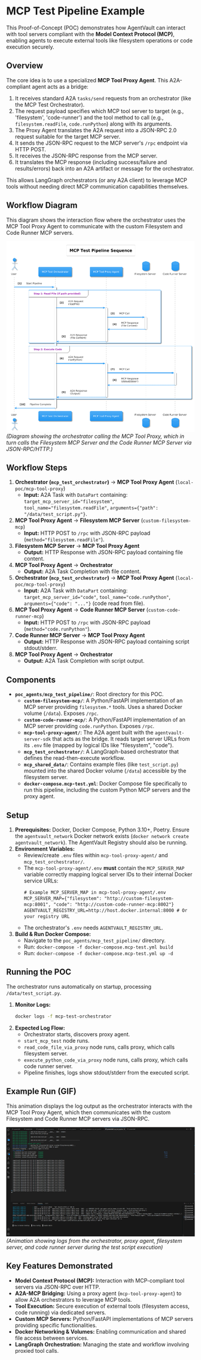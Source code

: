 # MCP Test Pipeline Example

This Proof-of-Concept (POC) demonstrates how AgentVault can interact with tool servers compliant with the **Model Context Protocol (MCP)**, enabling agents to execute external tools like filesystem operations or code execution securely.

## Overview

The core idea is to use a specialized **MCP Tool Proxy Agent**. This A2A-compliant agent acts as a bridge:

1.  It receives standard A2A `tasks/send` requests from an orchestrator (like the MCP Test Orchestrator).
2.  The request payload specifies which MCP tool server to target (e.g., 'filesystem', 'code-runner') and the tool method to call (e.g., `filesystem.readFile`, `code.runPython`) along with its arguments.
3.  The Proxy Agent translates the A2A request into a JSON-RPC 2.0 request suitable for the target MCP server.
4.  It sends the JSON-RPC request to the MCP server's `/rpc` endpoint via HTTP POST.
5.  It receives the JSON-RPC response from the MCP server.
6.  It translates the MCP response (including success/failure and results/errors) back into an A2A artifact or message for the orchestrator.

This allows LangGraph orchestrators (or any A2A client) to leverage MCP tools without needing direct MCP communication capabilities themselves.

## Workflow Diagram

This diagram shows the interaction flow where the orchestrator uses the MCP Tool Proxy Agent to communicate with the custom Filesystem and Code Runner MCP servers.

![MCP Test Pipeline Workflow Diagram](../assets/images/mcptestpipe.png)
*(Diagram showing the orchestrator calling the MCP Tool Proxy, which in turn calls the Filesystem MCP Server and the Code Runner MCP Server via JSON-RPC/HTTP.)*

## Workflow Steps

1.  **Orchestrator (`mcp_test_orchestrator`)** -> **MCP Tool Proxy Agent** (`local-poc/mcp-tool-proxy`)
    *   **Input:** A2A Task with `DataPart` containing: `target_mcp_server_id="filesystem"`, `tool_name="filesystem.readFile"`, `arguments={"path": "/data/test_script.py"}`.
2.  **MCP Tool Proxy Agent** -> **Filesystem MCP Server** (`custom-filesystem-mcp`)
    *   **Input:** HTTP POST to `/rpc` with JSON-RPC payload (`method="filesystem.readFile"`).
3.  **Filesystem MCP Server** -> **MCP Tool Proxy Agent**
    *   **Output:** HTTP Response with JSON-RPC payload containing file content.
4.  **MCP Tool Proxy Agent** -> **Orchestrator**
    *   **Output:** A2A Task Completion with file content.
5.  **Orchestrator (`mcp_test_orchestrator`)** -> **MCP Tool Proxy Agent** (`local-poc/mcp-tool-proxy`)
    *   **Input:** A2A Task with `DataPart` containing: `target_mcp_server_id="code"`, `tool_name="code.runPython"`, `arguments={"code": "..."}` (code read from file).
6.  **MCP Tool Proxy Agent** -> **Code Runner MCP Server** (`custom-code-runner-mcp`)
    *   **Input:** HTTP POST to `/rpc` with JSON-RPC payload (`method="code.runPython"`).
7.  **Code Runner MCP Server** -> **MCP Tool Proxy Agent**
    *   **Output:** HTTP Response with JSON-RPC payload containing script stdout/stderr.
8.  **MCP Tool Proxy Agent** -> **Orchestrator**
    *   **Output:** A2A Task Completion with script output.

## Components

*   **`poc_agents/mcp_test_pipeline/`**: Root directory for this POC.
    *   **`custom-filesystem-mcp/`**: A Python/FastAPI implementation of an MCP server providing `filesystem.*` tools. Uses a shared Docker volume (`/data`). Exposes `/rpc`.
    *   **`custom-code-runner-mcp/`**: A Python/FastAPI implementation of an MCP server providing `code.runPython`. Exposes `/rpc`.
    *   **`mcp-tool-proxy-agent/`**: The A2A agent built with the `agentvault-server-sdk` that acts as the bridge. It reads target server URLs from its `.env` file (mapped by logical IDs like "filesystem", "code").
    *   **`mcp_test_orchestrator/`**: A LangGraph-based orchestrator that defines the read-then-execute workflow.
    *   **`mcp_shared_data/`**: Contains example files (like `test_script.py`) mounted into the shared Docker volume (`/data`) accessible by the filesystem server.
    *   **`docker-compose.mcp-test.yml`**: Docker Compose file specifically to run this pipeline, including the custom Python MCP servers and the proxy agent.

## Setup

1.  **Prerequisites:** Docker, Docker Compose, Python 3.10+, Poetry. Ensure the `agentvault_network` Docker network exists (`docker network create agentvault_network`). The AgentVault Registry should also be running.
2.  **Environment Variables:**
    *   Review/create `.env` files within `mcp-tool-proxy-agent/` and `mcp_test_orchestrator/`.
    *   The `mcp-tool-proxy-agent/.env` **must** contain the `MCP_SERVER_MAP` variable correctly mapping logical server IDs to their internal Docker service URLs:
        ```env
        # Example MCP_SERVER_MAP in mcp-tool-proxy-agent/.env
        MCP_SERVER_MAP={"filesystem": "http://custom-filesystem-mcp:8001", "code": "http://custom-code-runner-mcp:8002"}
        AGENTVAULT_REGISTRY_URL=http://host.docker.internal:8000 # Or your registry URL
        ```
    *   The orchestrator's `.env` needs `AGENTVAULT_REGISTRY_URL`.
3.  **Build & Run Docker Compose:**
    *   Navigate to the `poc_agents/mcp_test_pipeline/` directory.
    *   Run: `docker-compose -f docker-compose.mcp-test.yml build`
    *   Run: `docker-compose -f docker-compose.mcp-test.yml up -d`

## Running the POC

The orchestrator runs automatically on startup, processing `/data/test_script.py`.

1.  **Monitor Logs:**
    ```bash
    docker logs -f mcp-test-orchestrator
    ```
2.  **Expected Log Flow:**
    *   Orchestrator starts, discovers proxy agent.
    *   `start_mcp_test` node runs.
    *   `read_code_file_via_proxy` node runs, calls proxy, which calls filesystem server.
    *   `execute_python_code_via_proxy` node runs, calls proxy, which calls code runner server.
    *   Pipeline finishes, logs show stdout/stderr from the executed script.

## Example Run (GIF)

This animation displays the log output as the orchestrator interacts with the MCP Tool Proxy Agent, which then communicates with the custom Filesystem and Code Runner MCP servers via JSON-RPC.

![MCP Test Pipeline Execution Example](../assets/gifs/mcptestpipe.gif)
*(Animation showing logs from the orchestrator, proxy agent, filesystem server, and code runner server during the test script execution)*

## Key Features Demonstrated

*   **Model Context Protocol (MCP):** Interaction with MCP-compliant tool servers via JSON-RPC over HTTP.
*   **A2A-MCP Bridging:** Using a proxy agent (`mcp-tool-proxy-agent`) to allow A2A orchestrators to leverage MCP tools.
*   **Tool Execution:** Secure execution of external tools (filesystem access, code running) via dedicated servers.
*   **Custom MCP Servers:** Python/FastAPI implementations of MCP servers providing specific functionalities.
*   **Docker Networking & Volumes:** Enabling communication and shared file access between services.
*   **LangGraph Orchestration:** Managing the state and workflow involving proxied tool calls.
